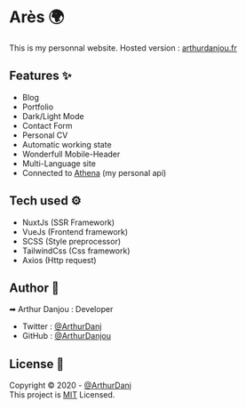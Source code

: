 # Arès 🌍

This is my personnal website.
Hosted version : [arthurdanjou.fr](https://arthurdanjou.fr)

## Features ✨

- Blog
- Portfolio
- Dark/Light Mode
- Contact Form
- Personal CV
- Automatic working state
- Wonderfull Mobile-Header
- Multi-Language site
- Connected to [Athena](https://github.com/arthurdanjou/athena) (my personal api)

## Tech used ⚙

- NuxtJs (SSR Framework)
- VueJs (Frontend framework)
- SCSS (Style preprocessor)
- TailwindCss (Css framework)
- Axios (Http request)

## Author 👤
➡ Arthur Danjou : Developer
- Twitter : [@ArthurDanj](https://twitter.com/ArthurDanj)
- GitHub : [@ArthurDanjou](https://github.com/ArthurDanjou)

## License 📑
Copyright © 2020 - [@ArthurDanj](https://arthurdanjou.fr) \
This project is [MIT](https://github.com/ArthurDanjou/ares/blob/master/License) Licensed.
